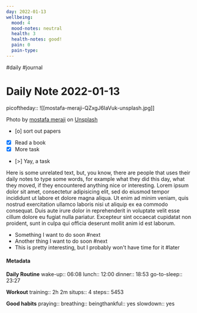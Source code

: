 ```yaml
---
day: 2022-01-13
wellbeing:
  mood: 4
  mood-notes: neutral
  health: 3
  health-notes: good!
  pain: 0
  pain-type:
---
```

#daily #journal
# Daily Note 2022-01-13

picoftheday:: ![[mostafa-meraji-QZxgJ6IaVuk-unsplash.jpg]]

Photo by <a href="https://unsplash.com/@mostafa_meraji?utm_source=unsplash&utm_medium=referral&utm_content=creditCopyText">mostafa meraji</a> on <a href="https://unsplash.com/?utm_source=unsplash&utm_medium=referral&utm_content=creditCopyText">Unsplash</a>
  

- [o] sort out papers
- [x] Read a book
- [x] More task
- [>] Yay, a task

Here is some unrelated text, but, you know, there are people that uses their daily notes to type some words, for example what they did this day, what they moved, if they encountered anything nice or interesting. Lorem ipsum dolor sit amet, consectetur adipisicing elit, sed do eiusmod tempor incididunt ut labore et dolore magna aliqua. Ut enim ad minim veniam, quis nostrud exercitation ullamco laboris nisi ut aliquip ex ea commodo consequat. Duis aute irure dolor in reprehenderit in voluptate velit esse cillum dolore eu fugiat nulla pariatur. Excepteur sint occaecat cupidatat non proident, sunt in culpa qui officia deserunt mollit anim id est laborum.

- Something I want to do soon #next
- Another thing I want to do soon #next
- This is pretty interesting, but I probably won't have time for it #later

#### Metadata

**Daily Routine**
wake-up:: 06:08
lunch:: 12:00
dinner:: 18:53
go-to-sleep:: 23:27

**Workout**
training:: 2h 2m
situps:: 4
steps:: 5453

**Good habits**
praying:: 
breathing:: 
beingthankful:: yes
slowdown:: yes
